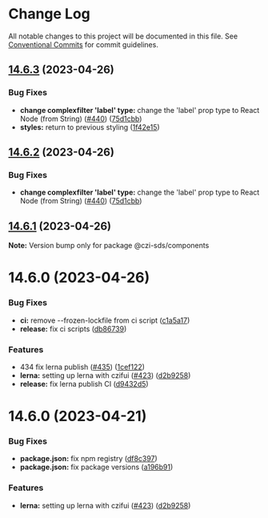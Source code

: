 # Change Log

All notable changes to this project will be documented in this file.
See [Conventional Commits](https://conventionalcommits.org) for commit guidelines.

## [14.6.3](https://github.com/chanzuckerberg/sci-components/compare/@czi-sds/components@14.6.1...@czi-sds/components@14.6.3) (2023-04-26)

### Bug Fixes

- **change complexfilter 'label' type:** change the 'label' prop type to React Node (from String) ([#440](https://github.com/chanzuckerberg/sci-components/issues/440)) ([75d1cbb](https://github.com/chanzuckerberg/sci-components/commit/75d1cbb5b99807f30a0441e58a8cd06f7c334391))
- **styles:** return to previous styling ([1f42e15](https://github.com/chanzuckerberg/sci-components/commit/1f42e15a89ccd52777e5e11016e238133ae18af9))

## [14.6.2](https://github.com/chanzuckerberg/sci-components/compare/@czi-sds/components@14.6.1...@czi-sds/components@14.6.2) (2023-04-26)

### Bug Fixes

- **change complexfilter 'label' type:** change the 'label' prop type to React Node (from String) ([#440](https://github.com/chanzuckerberg/sci-components/issues/440)) ([75d1cbb](https://github.com/chanzuckerberg/sci-components/commit/75d1cbb5b99807f30a0441e58a8cd06f7c334391))

## [14.6.1](https://github.com/chanzuckerberg/sci-components/compare/@czi-sds/components@14.6.0...@czi-sds/components@14.6.1) (2023-04-26)

**Note:** Version bump only for package @czi-sds/components

# 14.6.0 (2023-04-26)

### Bug Fixes

- **ci:** remove --frozen-lockfile from ci script ([c1a5a17](https://github.com/chanzuckerberg/sci-components/commit/c1a5a17f8dc4936efeb26f03fa38bf6e6eee7d23))
- **release:** fix ci scripts ([db86739](https://github.com/chanzuckerberg/sci-components/commit/db86739d8d95a8dac633cdd68ab20128aa2608f3))

### Features

- 434 fix lerna publish ([#435](https://github.com/chanzuckerberg/sci-components/issues/435)) ([1cef122](https://github.com/chanzuckerberg/sci-components/commit/1cef122a7e035e1a55b68d3474a9a2deb39579ac))
- **lerna:** setting up lerna with czifui ([#423](https://github.com/chanzuckerberg/sci-components/issues/423)) ([d2b9258](https://github.com/chanzuckerberg/sci-components/commit/d2b925879c1d3c5b1d0c135fd76ef58d9d2d9f63))
- **release:** fix lerna publish CI ([d9432d5](https://github.com/chanzuckerberg/sci-components/commit/d9432d5a5c9835c2487a6a7c975a04aeee3c5b9b))

# 14.6.0 (2023-04-21)

### Bug Fixes

- **package.json:** fix npm registry ([df8c397](https://github.com/chanzuckerberg/sci-components/commit/df8c397feae7814dfacc48111f581e685992bf4e))
- **package.json:** fix package versions ([a196b91](https://github.com/chanzuckerberg/sci-components/commit/a196b9119dfe72ce46c086359940f7d000a453d3))

### Features

- **lerna:** setting up lerna with czifui ([#423](https://github.com/chanzuckerberg/sci-components/issues/423)) ([d2b9258](https://github.com/chanzuckerberg/sci-components/commit/d2b925879c1d3c5b1d0c135fd76ef58d9d2d9f63))
